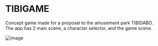 # TIBIGAME
Concept game made for a proposal to the amusement park TIBIDABO.<br/>
The app has 2 main scene, a character selector, and the game scene.

![image](https://user-images.githubusercontent.com/21370517/154476211-8e86fd60-e103-4565-9f70-71381929b474.png)
